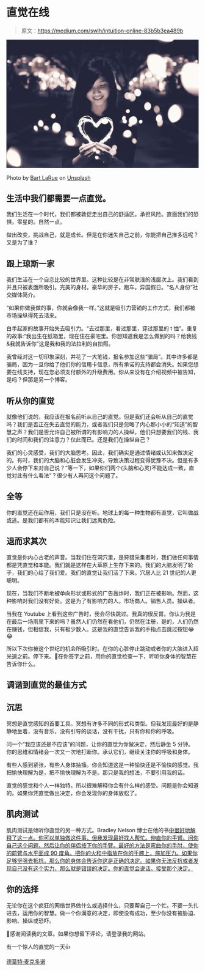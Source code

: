 # 直觉在线

> 原文：<https://medium.com/swlh/intuition-online-83b5b3ea489b>

![](img/119e7fbe7018d9c2d5f86107edb73647.png)

Photo by [Bart LaRue](https://unsplash.com/@bartlarueeppler?utm_source=medium&utm_medium=referral) on [Unsplash](https://unsplash.com?utm_source=medium&utm_medium=referral)

## 生活中我们都需要一点直觉。

我们生活在一个时代，我们都被敦促走出自己的舒适区。承担风险。直面我们的恐惧。零星的。自然一点。

做出改变，挑战自己，就是成长。但是在你迷失自己之前，你能把自己推多远呢？又是为了谁？

## 跟上琼斯一家

我们生活在一个自恋比较的世界里。这种比较是在非常肤浅的浅层次上。我们看到并且只被表面所吸引。完美的身材。豪华的房子。跑车。异国假日。“名人身份”社交媒体简介。

“如果你做我做的事，你就会像我一样。”这就是吸引力营销的工作方式，我们都被市场操纵得死去活来。

白手起家的故事开始失去吸引力。“去过那里，看过那里，穿过那里的 t 恤”。重复的故事:“我出生在纸箱里，现在住在豪宅里。你想知道我是怎么做到的吗？给我钱&我就告诉你”这是我和我的法拉利的自拍照。

我曾经对这一切印象深刻，并花了一大笔钱，报名参加这些“骗局”。其中许多都是骗局，因为一旦你给了他们你的信用卡信息，所有承诺的支持都会消失。如果您想要在线支持，现在您必须支付额外的升级费用。你从来没有在介绍视频中被告知，是吗？但那是另一个博客。

## 听从你的直觉

就像他们说的，我应该在报名前听从自己的直觉。但是我们还会听从自己的直觉吗？我们是否正在失去直觉的能力，或者我们只是忽略了内心那小小的“知道”的智慧之声？我们是否允许自己被所谓的有影响力的人操纵，他们只想要我们的钱、我们的时间和我们的注意力？仅此而已。还是我们在操纵自己？

我们的心灵感受，我们的大脑思考。因此，我们确实是通过情绪或认知来做决定的。有时，我们的大脑和心脏会发生冲突，导致决策过程变得犹豫不决。但是有多少人会停下来对自己说？“等一下，如果你们两个(头脑和心灵)不能达成一致，直觉对此有什么看法”？很少有人再问这个问题了。

## 全等

你的直觉还在起作用，我们只是没在听。地球上的每一种生物都有直觉，它叫做战或逃。是我们都有的本能知识让我们远离危险。

## 退而求其次

直觉是你内心古老的声音。当我们住在洞穴里，是狩猎采集者时，我们做任何事情都是凭直觉和本能。我们就是这样在大草原上生存下来的。我们的大脑发明了轮子，我们的心给了我们爱。我们的直觉让我们活了下来。穴居人比 21 世纪的人更聪明。

现在，当我们不断地被单向形状或形式的广告轰炸时，我们正在被影响。然而，这种影响对我们没有好处。这是为了有影响力的人。市场商人。销售人员。操纵者。

当我在 Youtube 上看到这些广告时，我会尽快跳过。我真的很反胃。你认为我是在最后一场雨里下来的吗？虽然人们仍然在看他们，仍然在注册，是的，人们仍然在赚钱，但相信我，只有极少数人。这是我的直觉告诉我的手指点击跳过按钮😂😂

所以下次你被这个世纪的机会所吸引时。在你的心脏停止跳动或者你的大脑进入超光速之前。停下来。🚫在你签字之前，用你的直觉检查一下，听听你身体的智慧在告诉你什么。

## 调谐到直觉的最佳方式

## 沉思

冥想是直觉感知的首要工具。冥想有许多不同的形式和类型。但我发现最好的是静静地坐着，没有音乐，没有引导的谈话，没有干扰，只有你和你的呼吸。

问一个“我应该还是不应该”的问题，让你的直觉为你做决定，然后静坐 5 分钟。你的思维和情绪会一次又一次地打断你。承认它们，继续关注你的呼吸和身体。

有些人感到紧张，有些人身体抽搐。你会知道这是一种愉快还是不愉快的感觉。我把愉快理解为是，把不愉快理解为不是。那只是我的想法，不要引用我的话。

直觉的感觉和个人一样独特。所以很难解释你会有什么样的感受。问题是你会知道的。如果你凭直觉做出决定，你会发现你的身体放松了。

## 肌肉测试

肌肉测试是倾听你直觉的另一种方式。Bradley Nelson 博士在他的书[中很好地解释了这一点。你可以单独做这件事，但我发现最好找人帮忙。伸直你的手臂。问你自己这个问题，然后让你的伴侣按下你的手臂。最好的方法是弯曲你的手肘，使你的前臂与水平面成 90 度角。把你的火和中指放在你的手腕上，施加压力。如果你足够坚强去抵抗，那么你的身体会告诉你这是正确的决定。如果你无法反抗或者发现自己没有这个实力，那么就是错误的决定。你的直觉会说话。接受那个决定。](https://www.audible.co.uk/pd/The-Emotion-Code-Audiobook/1250222001?source_code=M2M14DFT1BkSH082015011R&ds_rl=1235779)

## 你的选择

无论你在这个疯狂的网络世界做什么或选择什么，只要帮自己一个忙。不要一头扎进去，运用你的智慧。做一个你满意的决定，即使没有成功，至少你没有被胁迫、影响、操纵或恐吓。

🙏感谢阅读我的文章。如果你想留下评论，请登录我的网站。

有一个惊人的直觉的一天👍

[德莫特·麦克多诺](https://themarketingalcoholic.com)